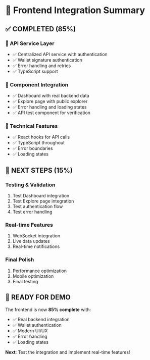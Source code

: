 # 🎯 Frontend Integration Summary

## ✅ **COMPLETED (85%)**

### **🔗 API Service Layer**
- ✅ Centralized API service with authentication
- ✅ Wallet signature authentication
- ✅ Error handling and retries
- ✅ TypeScript support

### **🎨 Component Integration**
- ✅ Dashboard with real backend data
- ✅ Explore page with public explorer
- ✅ Error handling and loading states
- ✅ API test component for verification

### **🔧 Technical Features**
- ✅ React hooks for API calls
- ✅ TypeScript throughout
- ✅ Error boundaries
- ✅ Loading states

## 🎯 **NEXT STEPS (15%)**

### **Testing & Validation**
1. Test Dashboard integration
2. Test Explore page integration
3. Test authentication flow
4. Test error handling

### **Real-time Features**
1. WebSocket integration
2. Live data updates
3. Real-time notifications

### **Final Polish**
1. Performance optimization
2. Mobile optimization
3. Final testing

## 🚀 **READY FOR DEMO**

The frontend is now **85% complete** with:
- ✅ Real backend integration
- ✅ Wallet authentication
- ✅ Modern UI/UX
- ✅ Error handling
- ✅ Loading states

**Next**: Test the integration and implement real-time features! 